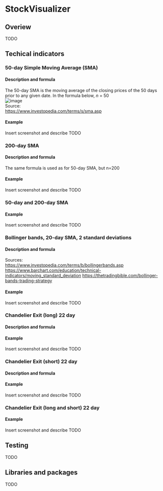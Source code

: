 # StockVisualizer
## Overiew
TODO

## Techical indicators
### 50-day Simple Moving Average (SMA)
#### Description and formula
The 50-day SMA is the moving average of the closing prices of the 50 days prior to any given date. In the formula below, *n* = 50 <br />
![image](https://user-images.githubusercontent.com/39235916/208290242-4b0b66d5-7a68-4352-afff-db710fcabd05.png) <br />
Source: <br />
https://www.investopedia.com/terms/s/sma.asp
#### Example
Insert screenshot and describe TODO

### 200-day SMA
#### Description and formula
The same formula is used as for 50-day SMA, but n=200 <br />
#### Example
Insert screenshot and describe TODO

### 50-day and 200-day SMA
#### Example
Insert screenshot and describe TODO

### Bollinger bands, 20-day SMA, 2 standard deviations
#### Description and formula

Sources: <br />
https://www.investopedia.com/terms/b/bollingerbands.asp 
https://www.barchart.com/education/technical-indicators/moving_standard_deviation
https://thetradingbible.com/bollinger-bands-trading-strategy
#### Example
Insert screenshot and describe TODO

### Chandelier Exit (long) 22 day
#### Description and formula
#### Example
Insert screenshot and describe TODO

### Chandelier Exit (short) 22 day
#### Description and formula
#### Example
Insert screenshot and describe TODO

### Chandelier Exit (long and short) 22 day
#### Example
Insert screenshot and describe TODO

## Testing
TODO

## Libraries and packages
TODO
